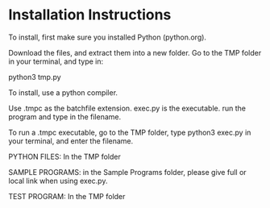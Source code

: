 <h1>Installation Instructions</h1>

To install, first make sure you installed Python (python.org).

Download the files, and extract them into a new folder. Go to the TMP folder in your terminal, and type in:

python3 tmp.py

To install, use a python compiler.

Use .tmpc as the batchfile extension. exec.py is the executable. run the program and type in the filename.

To run a .tmpc executable, go to the TMP folder, type python3 exec.py in your terminal, and enter the filename.


PYTHON FILES: In the TMP folder

SAMPLE PROGRAMS: in the Sample Programs folder, please give full or local link when using exec.py.

TEST PROGRAM: In the TMP folder
